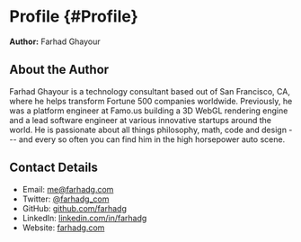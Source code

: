 # Profile {#Profile}

**Author:** Farhad Ghayour




## About the Author

Farhad Ghayour is a technology consultant based out of San Francisco, CA, where he helps transform Fortune 500 companies worldwide. Previously, he was a platform engineer at Famo.us building a 3D WebGL rendering engine and a lead software engineer at various innovative startups around the world. He is passionate about all things philosophy, math, code and design --- and every so often you can find him in the high horsepower auto scene.



## Contact Details

- Email: [me@farhadg.com](mailto:me@farhadg.com)
- Twitter: [@farhadg_com](http://www.twitter.com/farhadg_com)
- GitHub: [github.com/farhadg](http://www.github.com/farhadg)
- LinkedIn: [linkedin.com/in/farhadg](https://www.linkedin.com/in/farhadg)
- Website: [farhadg.com](http://www.farhadg.com)

